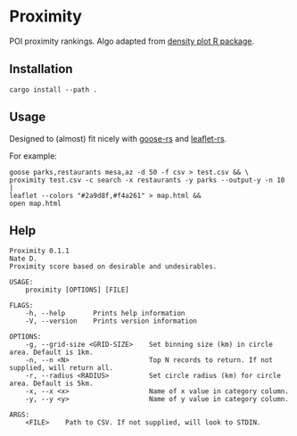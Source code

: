 # Proximity 
POI proximity rankings. Algo adapted from [density plot R package](https://cran.r-project.org/web/packages/pointdensityP/index.html).

## Installation

`cargo install --path .`

## Usage

Designed to (almost) fit nicely with [goose-rs](https://github.com/natefduncan/goose-rs) and [leaflet-rs](https://github.com/natefduncan/leaflet-rs).

For example:

```
goose parks,restaurants mesa,az -d 50 -f csv > test.csv && \
proximity test.csv -c search -x restaurants -y parks --output-y -n 10 |
leaflet --colors "#2a9d8f,#f4a261" > map.html &&
open map.html
```

## Help
```
Proximity 0.1.1
Nate D.
Proximity score based on desirable and undesirables.

USAGE:
    proximity [OPTIONS] [FILE]

FLAGS:
    -h, --help       Prints help information
    -V, --version    Prints version information

OPTIONS:
    -g, --grid-size <GRID-SIZE>    Set binning size (km) in circle area. Default is 1km.
    -n, --n <N>                    Top N records to return. If not supplied, will return all.
    -r, --radius <RADIUS>          Set circle radius (km) for circle area. Default is 5km.
    -x, --x <x>                    Name of x value in category column.
    -y, --y <y>                    Name of y value in category column.

ARGS:
    <FILE>    Path to CSV. If not supplied, will look to STDIN.
```





